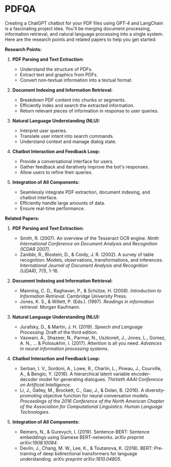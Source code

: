 # PDFQA

Creating a ChatGPT chatbot for your PDF files using GPT-4 and LangChain is a fascinating project idea. You'll be merging document processing, information retrieval, and natural language processing into a single system. Here are the research points and related papers to help you get started:

**Research Points:**

1. **PDF Parsing and Text Extraction:**
    - Understand the structure of PDFs.
    - Extract text and graphics from PDFs.
    - Convert non-textual information into a textual format.

2. **Document Indexing and Information Retrieval:**
    - Breakdown PDF content into chunks or segments.
    - Efficiently index and search the extracted information.
    - Return relevant pieces of information in response to user queries.

3. **Natural Language Understanding (NLU):**
    - Interpret user queries.
    - Translate user intent into search commands.
    - Understand context and manage dialog state.

4. **Chatbot Interaction and Feedback Loop:**
    - Provide a conversational interface for users.
    - Gather feedback and iteratively improve the bot's responses.
    - Allow users to refine their queries.

5. **Integration of All Components:**
    - Seamlessly integrate PDF extraction, document indexing, and chatbot interface.
    - Efficiently handle large amounts of data.
    - Ensure real-time performance.

**Related Papers:**

1. **PDF Parsing and Text Extraction:**
    - Smith, R. (2007). An overview of the Tesseract OCR engine. *Ninth International Conference on Document Analysis and Recognition (ICDAR 2007)*.
    - Zanibbi, R., Blostein, D., & Cordy, J. R. (2002). A survey of table recognition: Models, observations, transformations, and inferences. *International Journal of Document Analysis and Recognition (IJDAR)*, 7(1), 1-16.

2. **Document Indexing and Information Retrieval:**
    - Manning, C. D., Raghavan, P., & Schütze, H. (2008). *Introduction to Information Retrieval*. Cambridge University Press.
    - Jones, K. S., & Willett, P. (Eds.). (1997). *Readings in information retrieval*. Morgan Kaufmann.

3. **Natural Language Understanding (NLU):**
    - Jurafsky, D., & Martin, J. H. (2019). *Speech and Language Processing*. Draft of the third edition.
    - Vaswani, A., Shazeer, N., Parmar, N., Uszkoreit, J., Jones, L., Gomez, A. N., ... & Polosukhin, I. (2017). Attention is all you need. *Advances in neural information processing systems*.

4. **Chatbot Interaction and Feedback Loop:**
    - Serban, I. V., Sordoni, A., Lowe, R., Charlin, L., Pineau, J., Courville, A., & Bengio, Y. (2016). A hierarchical latent variable encoder-decoder model for generating dialogues. *Thirtieth AAAI Conference on Artificial Intelligence*.
    - Li, J., Galley, M., Brockett, C., Gao, J., & Dolan, B. (2016). A diversity-promoting objective function for neural conversation models. *Proceedings of the 2016 Conference of the North American Chapter of the Association for Computational Linguistics: Human Language Technologies*.

5. **Integration of All Components:**
    - Reimers, N., & Gurevych, I. (2019). Sentence-BERT: Sentence embeddings using Siamese BERT-networks. *arXiv preprint arXiv:1908.10084*.
    - Devlin, J., Chang, M. W., Lee, K., & Toutanova, K. (2018). BERT: Pre-training of deep bidirectional transformers for language understanding. *arXiv preprint arXiv:1810.04805*.

